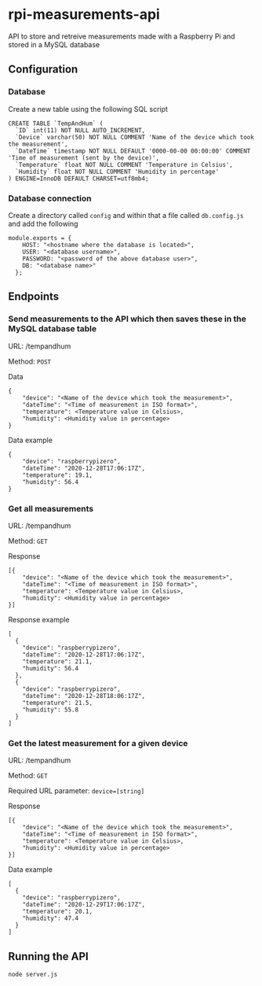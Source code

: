 # rpi-measurements-api
API to store and retreive measurements made with a Raspberry Pi and stored in a MySQL database

## Configuration

### Database
Create a new table using the following SQL script
```
CREATE TABLE `TempAndHum` (
  `ID` int(11) NOT NULL AUTO_INCREMENT,
  `Device` varchar(50) NOT NULL COMMENT 'Name of the device which took the measurement',
  `DateTime` timestamp NOT NULL DEFAULT '0000-00-00 00:00:00' COMMENT 'Time of measurement (sent by the device)',
  `Temperature` float NOT NULL COMMENT 'Temperature in Celsius',
  `Humidity` float NOT NULL COMMENT 'Humidity in percentage'
) ENGINE=InnoDB DEFAULT CHARSET=utf8mb4;
```

### Database connection
Create a directory called `config` and within that a file called `db.config.js` and add the following 
```
module.exports = {
    HOST: "<hostname where the database is located>",
    USER: "<database username>",
    PASSWORD: "<password of the above database user>",
    DB: "<database name>"
  };
```

## Endpoints

### Send measurements to the API which then saves these in the MySQL database table
URL: /tempandhum

Method: `POST`

Data
```
{
    "device": "<Name of the device which took the measurement>",
    "dateTime": "<Time of measurement in ISO format>",
    "temperature": <Temperature value in Celsius>,
    "humidity": <Humidity value in percentage>
}
```

Data example
```
{
    "device": "raspberrypizero",
    "dateTime": "2020-12-28T17:06:17Z",
    "temperature": 19.1,
    "humidity": 56.4
}
```

### Get **all** measurements
URL: /tempandhum

Method: `GET`

Response
```
[{
    "device": "<Name of the device which took the measurement>",
    "dateTime": "<Time of measurement in ISO format>",
    "temperature": <Temperature value in Celsius>,
    "humidity": <Humidity value in percentage>
}]
```

Response example
```
[
  {
    "device": "raspberrypizero",
    "dateTime": "2020-12-28T17:06:17Z",
    "temperature": 21.1,
    "humidity": 56.4
  },
  {
    "device": "raspberrypizero",
    "dateTime": "2020-12-28T18:06:17Z",
    "temperature": 21.5,
    "humidity": 55.8
  }
]
```

### Get the **latest** measurement for a given **device**
URL: /tempandhum

Method: `GET`

Required URL parameter: `device=[string]`


Response
```
[{
    "device": "<Name of the device which took the measurement>",
    "dateTime": "<Time of measurement in ISO format>",
    "temperature": <Temperature value in Celsius>,
    "humidity": <Humidity value in percentage>
}]
```

Data example
```
[
  {
    "device": "raspberrypizero",
    "dateTime": "2020-12-29T17:06:17Z",
    "temperature": 20.1,
    "humidity": 47.4
  }
]
```


## Running the API
```
node server.js
```